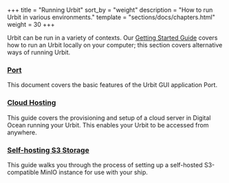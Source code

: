 +++
title = "Running Urbit"
sort_by = "weight"
description = "How to run Urbit in various environments."
template = "sections/docs/chapters.html"
weight = 30
+++

Urbit can be run in a variety of contexts. Our [Getting Started
Guide](/getting-started/) covers how to run an Urbit locally on your
computer; this section covers alternative ways of running Urbit.

### [Port](/manual/running/port)

This document covers the basic features of the Urbit GUI application Port.

### [Cloud Hosting](/manual/running/hosting)

This guide covers the provisioning and setup of a cloud server in Digital Ocean
running your Urbit. This enables your Urbit to be accessed from anywhere.

### [Self-hosting S3 Storage](/manual/running/minio)

This guide walks you through the process of setting up a self-hosted S3-compatible MinIO instance for use with your ship.

